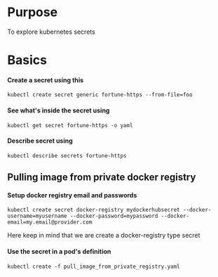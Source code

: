 # Purpose
To explore kubernetes secrets

# Basics
#### Create a secret using this
`kubectl create secret generic fortune-https --from-file=foo`

#### See what's inside the secret using
`kubectl get secret fortune-https -o yaml`

#### Describe secret using
`kubectl describe secrets fortune-https`

<!-- ### Create secret from file
`kubectl create -f basic_secret.yaml` -->

## Pulling image from private docker registry 

#### Setup docker registry email and passwords
`kubectl create secret docker-registry mydockerhubsecret --docker-username=myusername --docker-password=mypassword --docker-email=my.email@provider.com`

Here keep in mind that we are create a docker-registry type secret

#### Use the secret in a pod's definition
`kubectl create -f pull_image_from_private_registry.yaml`
